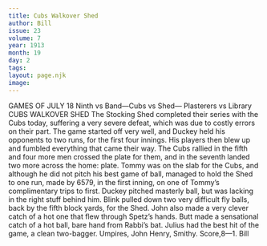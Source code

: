 ```yaml
---
title: Cubs Walkover Shed
author: Bill
issue: 23
volume: 7
year: 1913
month: 19
day: 2
tags:
layout: page.njk
image:
---
```

GAMES OF JULY 18    Ninth vs Band—Cubs vs Shed— Plasterers vs Library   CUBS WALKOVER SHED    The Stocking Shed completed their series with the Cubs today, suffering a very severe defeat, which was due to costly errors on their part. The game started off very well, and Duckey held his opponents to two runs, for the first four innings. His players then blew up and fumbled everything that came their way. The Cubs rallied in the fifth and four more men crossed the plate for them, and in the seventh landed two more across the home: plate. Tommy was on the slab for the Cubs, and although he did not pitch his best game of ball, managed to hold the Shed to one run, made by 6579, in the first inning, on one of Tommy’s complimentary trips to first. Duckey pitched masterly ball, but was lacking in the right stuff behind him. Blink pulled down two very difficult fly balls, back by the fifth block yards, for the Shed. John also made a very clever catch of a hot one that flew through Spetz’s hands. Butt made a sensational catch of a hot ball, bare hand from Rabbi’s bat. Julius had the best hit of the game, a clean two-bagger. Umpires, John Henry, Smithy. Score,8—1. Bill 


